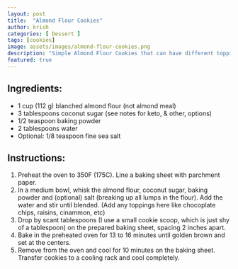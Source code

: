 ```yaml
---
layout: post
title:  "Almond Flour Cookies"
author: krish
categories: [ Dessert ]
tags: [cookies]
image: assets/images/almond-flour-cookies.png
description: "Simple Almond Flour Cookies that can have different toppings of choice"
featured: true
---
```

## Ingredients:

* 1 cup (112 g) blanched almond flour (not almond meal)
* 3 tablespoons coconut sugar (see notes for keto, & other, options)
* 1/2 teaspoon baking powder
* 2 tablespoons water
* Optional: 1/8 teaspoon fine sea salt

## Instructions:

1. Preheat the oven to 350F (175C). Line a baking sheet with parchment paper.
2. In a medium bowl, whisk the almond flour, coconut sugar, baking powder and (optional) salt (breaking up all lumps in the flour). Add the water and stir until blended. (Add any toppings here like chocoplate chips, raisins, cinammon, etc)
3. Drop by scant tablespoons (I use a small cookie scoop, which is just shy of a tablespoon) on the prepared baking sheet, spacing 2 inches apart.
4. Bake in the preheated oven for 13 to 16 minutes until golden brown and set at the centers.
5. Remove from the oven and cool for 10 minutes on the baking sheet. Transfer cookies to a cooling rack and cool completely.

